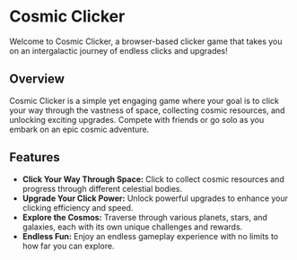 # Cosmic Clicker

Welcome to Cosmic Clicker, a browser-based clicker game that takes you on an intergalactic journey of endless clicks and upgrades!

## Overview

Cosmic Clicker is a simple yet engaging game where your goal is to click your way through the vastness of space, collecting cosmic resources, and unlocking exciting upgrades. Compete with friends or go solo as you embark on an epic cosmic adventure.

## Features

- **Click Your Way Through Space:** Click to collect cosmic resources and progress through different celestial bodies.
- **Upgrade Your Click Power:** Unlock powerful upgrades to enhance your clicking efficiency and speed.
- **Explore the Cosmos:** Traverse through various planets, stars, and galaxies, each with its own unique challenges and rewards.
- **Endless Fun:** Enjoy an endless gameplay experience with no limits to how far you can explore.
